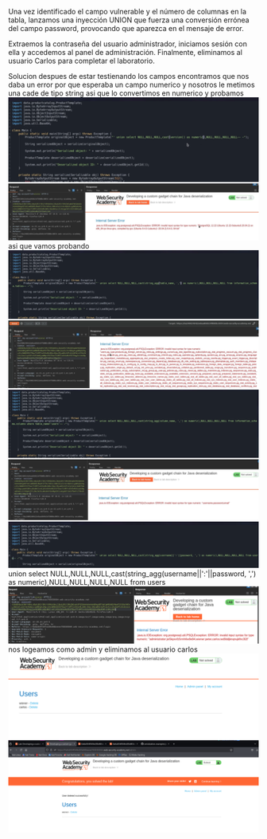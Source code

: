 Una vez identificado el campo vulnerable y el número de columnas en la tabla, lanzamos una inyección UNION que fuerza una conversión errónea del campo password, provocando que aparezca en el mensaje de error.

Extraemos la contraseña del usuario administrador, iniciamos sesión con ella y accedemos al panel de administración. Finalmente, eliminamos al usuario Carlos para completar el laboratorio.

Solucion
despues de estar testienando los campos encontramos que nos daba un error por que esperaba un campo numerico y nosotros le metimos una cade de tipo string asi que lo convertimos en numerico y probamos
![Pasted_image_20250827011623.png](Imagenes/Pasted_image_20250827011623.png)
![Pasted_image_20250827011656.png](Imagenes/Pasted_image_20250827011656.png)
asi que vamos probando
![Pasted_image_20250827011855.png](Imagenes/Pasted_image_20250827011855.png)
![Pasted_image_20250827011913.png](Imagenes/Pasted_image_20250827011913.png)
![Pasted_image_20250827011953.png](Imagenes/Pasted_image_20250827011953.png)
![Pasted_image_20250827012017.png](Imagenes/Pasted_image_20250827012017.png)
![Pasted_image_20250827012135.png](Imagenes/Pasted_image_20250827012135.png)
union select NULL,NULL,NULL,cast(string_agg(username||':'||password, ',') as numeric),NULL,NULL,NULL,NULL from users
![Pasted_image_20250827012510.png](Imagenes/Pasted_image_20250827012510.png)
nos logeamos como admin y eliminamos al usuario carlos
![Pasted_image_20250827012623.png](Imagenes/Pasted_image_20250827012623.png)
![Pasted_image_20250827012644.png](Imagenes/Pasted_image_20250827012644.png)
